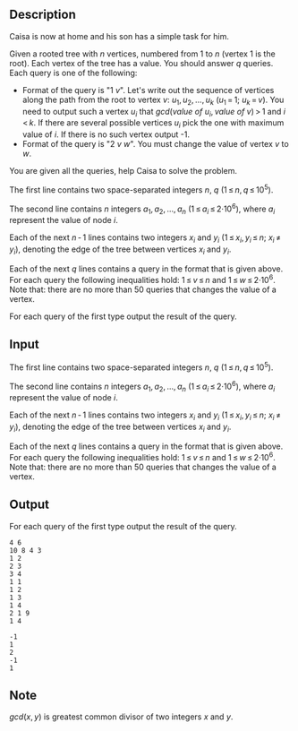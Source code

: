 ## Description

<div><p>Caisa is now at home and his son has a simple task for him.</p><p>Given a rooted tree with <span class="tex-span"><i>n</i></span> vertices, numbered from <span class="tex-span">1</span> to <span class="tex-span"><i>n</i></span> (vertex <span class="tex-span">1</span> is the root). Each vertex of the tree has a value. You should answer <span class="tex-span"><i>q</i></span> queries. Each query is one of the following:</p><ul> <li> Format of the query is "1 <span class="tex-span"><i>v</i></span>". Let's write out the sequence of vertices along the path from the root to vertex <span class="tex-span"><i>v</i></span>: <span class="tex-span"><i>u</i><sub class="lower-index">1</sub>, <i>u</i><sub class="lower-index">2</sub>, ..., <i>u</i><sub class="lower-index"><i>k</i></sub></span> <span class="tex-span">(<i>u</i><sub class="lower-index">1</sub> = 1;&nbsp;<i>u</i><sub class="lower-index"><i>k</i></sub> = <i>v</i>)</span>. You need to output such a vertex <span class="tex-span"><i>u</i><sub class="lower-index"><i>i</i></sub></span> that <span class="tex-span"><i>gcd</i>(<i>value</i>&nbsp;<i>of</i>&nbsp;<i>u</i><sub class="lower-index"><i>i</i></sub>, <i>value</i>&nbsp;<i>of</i>&nbsp;<i>v</i>) &gt; 1</span> and <span class="tex-span"><i>i</i> &lt; <i>k</i></span>. If there are several possible vertices <span class="tex-span"><i>u</i><sub class="lower-index"><i>i</i></sub></span> pick the one with maximum value of <span class="tex-span"><i>i</i></span>. If there is no such vertex output <span class="tex-font-style-tt">-1</span>. </li><li> Format of the query is "2 <span class="tex-span"><i>v</i></span> <span class="tex-span"><i>w</i></span>". You must change the value of vertex <span class="tex-span"><i>v</i></span> to <span class="tex-span"><i>w</i></span>. </li></ul><p>You are given all the queries, help Caisa to solve the problem.</p></div><div class="input-specification"><p>The first line contains two space-separated integers <span class="tex-span"><i>n</i></span>, <span class="tex-span"><i>q</i></span> <span class="tex-span">(1 ≤ <i>n</i>, <i>q</i> ≤ 10<sup class="upper-index">5</sup>)</span>. </p><p>The second line contains <span class="tex-span"><i>n</i></span> integers <span class="tex-span"><i>a</i><sub class="lower-index">1</sub>, <i>a</i><sub class="lower-index">2</sub>, ..., <i>a</i><sub class="lower-index"><i>n</i></sub></span> <span class="tex-span">(1 ≤ <i>a</i><sub class="lower-index"><i>i</i></sub> ≤ 2·10<sup class="upper-index">6</sup>)</span>, where <span class="tex-span"><i>a</i><sub class="lower-index"><i>i</i></sub></span> represent the value of node <span class="tex-span"><i>i</i></span>.</p><p>Each of the next <span class="tex-span"><i>n</i> - 1</span> lines contains two integers <span class="tex-span"><i>x</i><sub class="lower-index"><i>i</i></sub></span> and <span class="tex-span"><i>y</i><sub class="lower-index"><i>i</i></sub></span> <span class="tex-span">(1 ≤ <i>x</i><sub class="lower-index"><i>i</i></sub>, <i>y</i><sub class="lower-index"><i>i</i></sub> ≤ <i>n</i>;&nbsp;<i>x</i><sub class="lower-index"><i>i</i></sub> ≠ <i>y</i><sub class="lower-index"><i>i</i></sub>)</span>, denoting the edge of the tree between vertices <span class="tex-span"><i>x</i><sub class="lower-index"><i>i</i></sub></span> and <span class="tex-span"><i>y</i><sub class="lower-index"><i>i</i></sub></span>.</p><p>Each of the next <span class="tex-span"><i>q</i></span> lines contains a query in the format that is given above. For each query the following inequalities hold: <span class="tex-span">1 ≤ <i>v</i> ≤ <i>n</i></span> and <span class="tex-span">1 ≤ <i>w</i> ≤ 2·10<sup class="upper-index">6</sup></span>. <span class="tex-font-style-bf">Note that</span>: there are no more than <span class="tex-span">50</span> queries that changes the value of a vertex.</p></div><div class="output-specification"><p>For each query of the first type output the result of the query.</p></div>

## Input

<p>The first line contains two space-separated integers <span class="tex-span"><i>n</i></span>, <span class="tex-span"><i>q</i></span> <span class="tex-span">(1 ≤ <i>n</i>, <i>q</i> ≤ 10<sup class="upper-index">5</sup>)</span>. </p><p>The second line contains <span class="tex-span"><i>n</i></span> integers <span class="tex-span"><i>a</i><sub class="lower-index">1</sub>, <i>a</i><sub class="lower-index">2</sub>, ..., <i>a</i><sub class="lower-index"><i>n</i></sub></span> <span class="tex-span">(1 ≤ <i>a</i><sub class="lower-index"><i>i</i></sub> ≤ 2·10<sup class="upper-index">6</sup>)</span>, where <span class="tex-span"><i>a</i><sub class="lower-index"><i>i</i></sub></span> represent the value of node <span class="tex-span"><i>i</i></span>.</p><p>Each of the next <span class="tex-span"><i>n</i> - 1</span> lines contains two integers <span class="tex-span"><i>x</i><sub class="lower-index"><i>i</i></sub></span> and <span class="tex-span"><i>y</i><sub class="lower-index"><i>i</i></sub></span> <span class="tex-span">(1 ≤ <i>x</i><sub class="lower-index"><i>i</i></sub>, <i>y</i><sub class="lower-index"><i>i</i></sub> ≤ <i>n</i>;&nbsp;<i>x</i><sub class="lower-index"><i>i</i></sub> ≠ <i>y</i><sub class="lower-index"><i>i</i></sub>)</span>, denoting the edge of the tree between vertices <span class="tex-span"><i>x</i><sub class="lower-index"><i>i</i></sub></span> and <span class="tex-span"><i>y</i><sub class="lower-index"><i>i</i></sub></span>.</p><p>Each of the next <span class="tex-span"><i>q</i></span> lines contains a query in the format that is given above. For each query the following inequalities hold: <span class="tex-span">1 ≤ <i>v</i> ≤ <i>n</i></span> and <span class="tex-span">1 ≤ <i>w</i> ≤ 2·10<sup class="upper-index">6</sup></span>. <span class="tex-font-style-bf">Note that</span>: there are no more than <span class="tex-span">50</span> queries that changes the value of a vertex.</p>

## Output

<p>For each query of the first type output the result of the query.</p>





```input1
4 6
10 8 4 3
1 2
2 3
3 4
1 1
1 2
1 3
1 4
2 1 9
1 4

```




```output1
-1
1
2
-1
1

```



## Note

<p><span class="tex-span"><i>gcd</i>(<i>x</i>, <i>y</i>)</span> is greatest common divisor of two integers <span class="tex-span"><i>x</i></span> and <span class="tex-span"><i>y</i></span>.</p>
